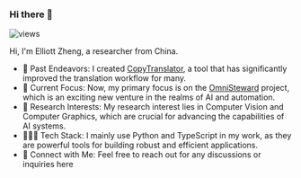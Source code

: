 ### Hi there 👋

<img src="https://komarev.com/ghpvc/?username=elliottzheng" alt="views" />

Hi, I'm Elliott Zheng, a researcher from China.

- 🔭 Past Endeavors: I created [CopyTranslator](https://github.com/CopyTranslator/CopyTranslator), a tool that has significantly improved the translation workflow for many.
- 🔄 Current Focus: Now, my primary focus is on the [OmniSteward](https://github.com/OmniSteward/OmniSteward) project, which is an exciting new venture in the realms of AI and automation.
- 🌱 Research Interests: My research interest lies in Computer Vision and Computer Graphics, which are crucial for advancing the capabilities of AI systems.
- 👨🏻‍💻 Tech Stack: I mainly use Python and TypeScript in my work, as they are powerful tools for building robust and efficient applications.
- 💬 Connect with Me: Feel free to reach out for any discussions or inquiries here

